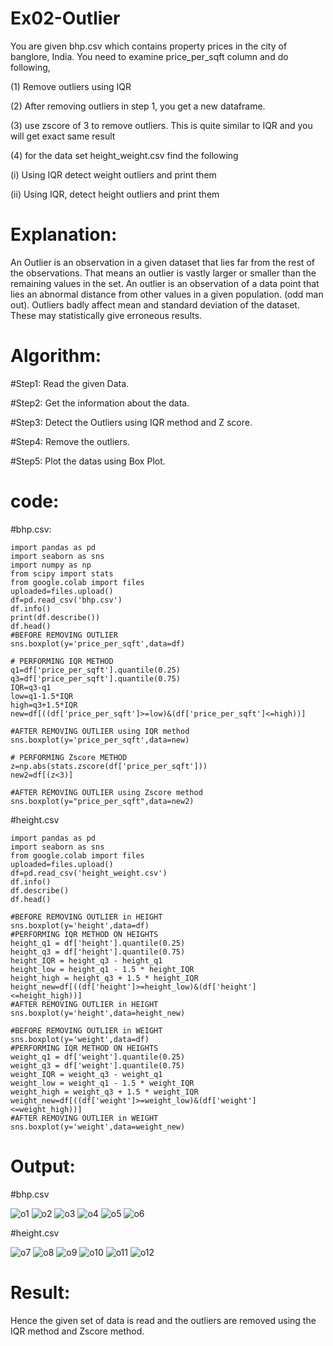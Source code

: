 # Ex02-Outlier
You are given bhp.csv which contains property prices in the city of banglore, India. You need to examine price_per_sqft column and do following,

(1) Remove outliers using IQR

(2) After removing outliers in step 1, you get a new dataframe.

(3) use zscore of 3 to remove outliers. This is quite similar to IQR and you will get exact same result

(4) for the data set height_weight.csv find the following

(i) Using IQR detect weight outliers and print them

(ii) Using IQR, detect height outliers and print them


# Explanation:

An Outlier is an observation in a given dataset that lies far from the rest of the observations. That means an outlier is vastly larger or smaller than the remaining values in the set. An outlier is an observation of a data point that lies an abnormal distance from other values in a given population. (odd man out). Outliers badly affect mean and standard deviation of the dataset. These may statistically give erroneous results.

# Algorithm:
#Step1: Read the given Data.

#Step2: Get the information about the data.

#Step3: Detect the Outliers using IQR method and Z score.

#Step4: Remove the outliers.

#Step5: Plot the datas using Box Plot.


# code:

#bhp.csv:
```
import pandas as pd
import seaborn as sns
import numpy as np
from scipy import stats
from google.colab import files
uploaded=files.upload()
df=pd.read_csv('bhp.csv')
df.info()
print(df.describe())
df.head()
#BEFORE REMOVING OUTLIER
sns.boxplot(y='price_per_sqft',data=df)

# PERFORMING IQR METHOD
q1=df['price_per_sqft'].quantile(0.25)
q3=df['price_per_sqft'].quantile(0.75)
IQR=q3-q1
low=q1-1.5*IQR
high=q3+1.5*IQR
new=df[((df['price_per_sqft']>=low)&(df['price_per_sqft']<=high))]

#AFTER REMOVING OUTLIER using IQR method
sns.boxplot(y='price_per_sqft',data=new)

# PERFORMING Zscore METHOD
z=np.abs(stats.zscore(df['price_per_sqft']))
new2=df[(z<3)]

#AFTER REMOVING OUTLIER using Zscore method
sns.boxplot(y="price_per_sqft",data=new2)
```
#height.csv
```
import pandas as pd
import seaborn as sns
from google.colab import files
uploaded=files.upload()
df=pd.read_csv('height_weight.csv')
df.info()
df.describe()
df.head()

#BEFORE REMOVING OUTLIER in HEIGHT
sns.boxplot(y='height',data=df)
#PERFORMING IQR METHOD ON HEIGHTS
height_q1 = df['height'].quantile(0.25)
height_q3 = df['height'].quantile(0.75)
height_IQR = height_q3 - height_q1
height_low = height_q1 - 1.5 * height_IQR
height_high = height_q3 + 1.5 * height_IQR
height_new=df[((df['height']>=height_low)&(df['height']<=height_high))]
#AFTER REMOVING OUTLIER in HEIGHT
sns.boxplot(y='height',data=height_new)

#BEFORE REMOVING OUTLIER in WEIGHT
sns.boxplot(y='weight',data=df)
#PERFORMING IQR METHOD ON HEIGHTS
weight_q1 = df['weight'].quantile(0.25)
weight_q3 = df['weight'].quantile(0.75)
weight_IQR = weight_q3 - weight_q1
weight_low = weight_q1 - 1.5 * weight_IQR
weight_high = weight_q3 + 1.5 * weight_IQR
weight_new=df[((df['weight']>=weight_low)&(df['weight']<=weight_high))]
#AFTER REMOVING OUTLIER in WEIGHT
sns.boxplot(y='weight',data=weight_new)
```
# Output:

#bhp.csv

![o1](https://github.com/BALA291/ODD2023---Datascience---Ex-02/assets/120717501/61d94636-e5f1-4fba-ba2c-1902b63b7dd3)
![o2](https://github.com/BALA291/ODD2023---Datascience---Ex-02/assets/120717501/51f8d1c2-385b-434b-a06f-9aa09ec840ad)
![o3](https://github.com/BALA291/ODD2023---Datascience---Ex-02/assets/120717501/33bb4856-de97-4205-acb2-373273e00f5a)
![o4](https://github.com/BALA291/ODD2023---Datascience---Ex-02/assets/120717501/29138dea-6456-4268-bbe1-3d1ec8d67aa7)
![o5](https://github.com/BALA291/ODD2023---Datascience---Ex-02/assets/120717501/8f7c2f6d-9e93-4ee8-80ce-28a726bd943f)
![o6](https://github.com/BALA291/ODD2023---Datascience---Ex-02/assets/120717501/98d40afb-699e-4286-b700-97b543251f72)

#height.csv

![o7](https://github.com/BALA291/ODD2023---Datascience---Ex-02/assets/120717501/8ab62f65-875e-4dbf-889b-88c02ce2f29a)
![o8](https://github.com/BALA291/ODD2023---Datascience---Ex-02/assets/120717501/45cdb489-c760-41f9-b85b-ebc9ef2f3354)
![o9](https://github.com/BALA291/ODD2023---Datascience---Ex-02/assets/120717501/cdbd8286-6118-4d40-aafe-d4778764133b)
![o10](https://github.com/BALA291/ODD2023---Datascience---Ex-02/assets/120717501/3b6c747a-534a-4480-b4aa-5f2b09fd84ee)
![o11](https://github.com/BALA291/ODD2023---Datascience---Ex-02/assets/120717501/f7a0e19b-8bde-4766-ba3d-e25575cd04e4)
![o12](https://github.com/BALA291/ODD2023---Datascience---Ex-02/assets/120717501/53d5e0b2-0099-4333-9034-54861016e02a)


# Result:

Hence the given set of data is read and the outliers are removed using the IQR method and Zscore method.





